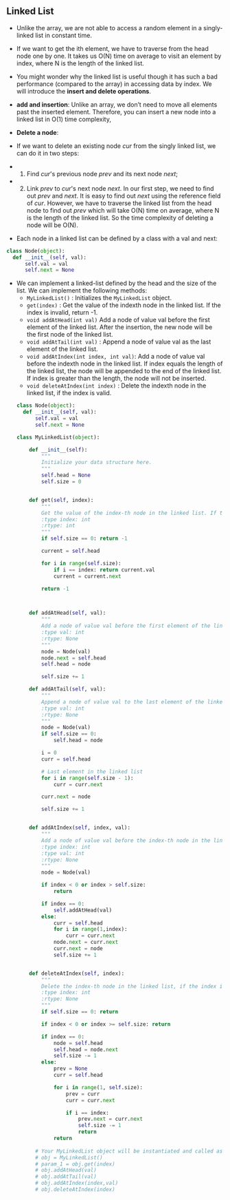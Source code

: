 ## Linked List
- Unlike the array, we are not able to access a random element in a singly-linked list in constant time. 
- If we want to get the ith element, we have to traverse from the head node one by one. It takes us O(N) time on average to visit an element by index, where N is the length of the linked list.
- You might wonder why the linked list is useful though it has such a bad performance (compared to the array) in accessing data by index. We will introduce the **insert and delete operations**.
- **add and insertion**: Unlike an array, we don’t need to move all elements past the inserted element. Therefore, you can insert a new node into a linked list in O(1) time complexity,
- **Delete a node**: 
- If we want to delete an existing node *cur* from the singly linked list, we can do it in two steps:
- 1. Find *cur*'s previous node *prev* and its next node *next*;
- 2. Link *prev* to *cur*'s next node *next*.
In our first step, we need to find out *prev* and *next*. It is easy to find out *next* using the reference field of *cur*. However, we have to traverse the linked list from the head node to find out *prev* which will take O(N) time on average, where N is the length of the linked list. So the time complexity of deleting a node will be O(N).

- Each node in a linked list can be defined by a class with a val and next:
```py
class Node(object):
  def __init__(self, val):
      self.val = val
      self.next = None
```
- We can implement a linked-list defined by the head and the size of the list. We can implement the following methods:
  - `MyLinkedList()` :  Initializes the `MyLinkedList` object.
  - `get(index)` :  Get the value of the indexth node in the linked list. If the index is invalid, return -1.
  - `void addAtHead(int val)` Add a node of value val before the first element of the linked list. After the insertion, the new node will be the first node of the linked list.
  - `void addAtTail(int val)` :  Append a node of value val as the last element of the linked list.
  - `void addAtIndex(int index, int val)`:  Add a node of value val before the indexth node in the linked list. If index equals the length of the linked list, the node will be appended to the end of the linked list. If index is greater than the length, the node will not be inserted.
  - `void deleteAtIndex(int index)` :  Delete the indexth node in the linked list, if the index is valid.
  ```py
  class Node(object):
    def __init__(self, val):
        self.val = val
        self.next = None

  class MyLinkedList(object):

      def __init__(self):
          """
          Initialize your data structure here.
          """
          self.head = None
          self.size = 0


      def get(self, index):
          """
          Get the value of the index-th node in the linked list. If the index is invalid, return -1.
          :type index: int
          :rtype: int
          """
          if self.size == 0: return -1

          current = self.head

          for i in range(self.size):
              if i == index: return current.val
              current = current.next

          return -1



      def addAtHead(self, val):
          """
          Add a node of value val before the first element of the linked list. After the insertion, the new node will be the first node of the linked list.
          :type val: int
          :rtype: None
          """
          node = Node(val)
          node.next = self.head
          self.head = node

          self.size += 1

      def addAtTail(self, val):
          """
          Append a node of value val to the last element of the linked list.
          :type val: int
          :rtype: None
          """
          node = Node(val)
          if self.size == 0:
              self.head = node

          i = 0
          curr = self.head

          # Last element in the linked list
          for i in range(self.size - 1):
              curr = curr.next

          curr.next = node

          self.size += 1


      def addAtIndex(self, index, val):
          """
          Add a node of value val before the index-th node in the linked list. If index equals to the length of linked list, the node will be appended to the end of linked list. If index is greater than the length, the node will not be inserted.
          :type index: int
          :type val: int
          :rtype: None
          """
          node = Node(val)

          if index < 0 or index > self.size:
              return

          if index == 0:
              self.addAtHead(val)
          else:
              curr = self.head
              for i in range(1,index):
                  curr = curr.next
              node.next = curr.next
              curr.next = node
              self.size += 1


      def deleteAtIndex(self, index):
          """
          Delete the index-th node in the linked list, if the index is valid.
          :type index: int
          :rtype: None
          """
          if self.size == 0: return

          if index < 0 or index >= self.size: return

          if index == 0:
              node = self.head
              self.head = node.next
              self.size -= 1
          else:
              prev = None
              curr = self.head

              for i in range(1, self.size):
                  prev = curr
                  curr = curr.next

                  if i == index:
                      prev.next = curr.next
                      self.size -= 1
                      return
              return
             
        # Your MyLinkedList object will be instantiated and called as such:
        # obj = MyLinkedList()
        # param_1 = obj.get(index)
        # obj.addAtHead(val)
        # obj.addAtTail(val)
        # obj.addAtIndex(index,val)
        # obj.deleteAtIndex(index)
  ``` 
